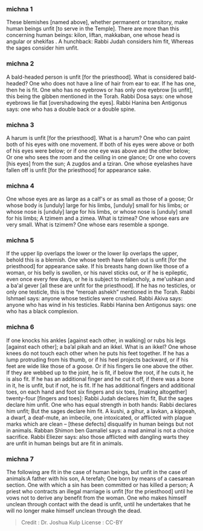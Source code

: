 
### michna 1
These blemishes [named above], whether permanent or transitory, make human beings unfit [to serve in the Temple]. There are more than this concerning human beings: kilon, liftan, makkaban, one whose head is angular or shekifas . A hunchback: Rabbi Judah considers him fit, Whereas the sages consider him unfit.

### michna 2
A bald-headed person is unfit [for the priesthood]. What is considered bald-headed? One who does not have a line of hair from ear to ear. If he has one, then he is fit. One who has no eyebrows or has only one eyebrow [is unfit], this being the gibben mentioned in the Torah. Rabbi Dosa says: one whose eyebrows lie flat [overshadowing the eyes]. Rabbi Hanina ben Antigonus says: one who has a double back or a double spine.

### michna 3
A harum is unfit [for the priesthood]. What is a harum? One who can paint both of his eyes with one movement. If both of his eyes were above or both of his eyes were below; or if one one eye was above and the other below; Or one who sees the room and the ceiling in one glance; Or one who covers [his eyes] from the sun; A zugdos and a tziran. One whose eyelashes have fallen off is unfit [for the priesthood] for appearance sake.

### michna 4
One whose eyes are as large as a calf's or as small as those of a goose; Or whose body is [unduly] large for his limbs, [unduly] small for his limbs; or whose nose is [unduly] large for his limbs, or whose nose is [unduly] small for his limbs; A tzimem and a zimea. What is tzimea? One whose ears are very small. What is tzimem? One whose ears resemble a sponge.

### michna 5
If the upper lip overlaps the lower or the lower lip overlaps the upper, behold this is a blemish. One whose teeth have fallen out is unfit [for the priesthood] for appearance sake. If his breasts hang down like those of a woman, or his belly is swollen, or his navel sticks out, or if he is epileptic, even once every few days, or he is subject to melancholy, a me'ushkan and a ba'al gever [all these are unfit for the priesthood]. If he has no testicles, or only one testicle, this is the “meroah ashekh” mentioned in the Torah. Rabbi Ishmael says: anyone whose testicles were crushed. Rabbi Akiva says: anyone who has wind in his testicles. Rabbi Hanina ben Antigonus says: one who has a black complexion.

### michna 6
If one knocks his ankles [against each other, in walking] or rubs his legs [against each other]; a ba’al pikah and an ikkel. What is an ikkel? One whose knees do not touch each other when he puts his feet together. If he has a lump protruding from his thumb, or if his heel projects backward, or if his feet are wide like those of a goose. Or if his fingers lie one above the other. If they are webbed up to the joint, he is fit, if below the root, if he cuts it, he is also fit. If he has an additional finger and he cut it off, if there was a bone in it, he is unfit, but if not, he is fit. If he has additional fingers and additional toes, on each hand and foot six fingers and six toes, [making altogether] twenty-four [fingers and toes]: Rabbi Judah declares him fit, But the sages declare him unfit. One who has equal strength in both hands: Rabbi declares him unfit; But the sages declare him fit. A kushi, a gihur, a lavkan, a kippeah, a dwarf, a deaf-mute, an imbecile, one intoxicated, or afflicted with plague marks which are clean – [these defects] disqualify in human beings but not in animals. Rabban Shimon ben Gamaliel says: a mad animal is not a choice sacrifice. Rabbi Eliezer says: also those afflicted with dangling warts they are unfit in human beings but are fit in animals.

### michna 7
The following are fit in the case of human beings, but unfit in the case of animals:A father with his son, A terefah; One born by means of a caesarean section. One with which a sin has been committed or has killed a person; A priest who contracts an illegal marriage is unfit [for the priesthood] until he vows not to derive any benefit from the woman. One who makes himself unclean through contact with the dead is unfit, until he undertakes that he will no longer make himself unclean through the dead.

>Credit : Dr. Joshua Kulp
>License : CC-BY
